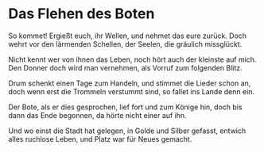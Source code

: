 # Das Flehen des Boten

So kommet! Ergießt euch, ihr Wellen,
und nehmet das eure zurück.
Doch wehrt vor den lärmenden Schellen,
der Seelen, die gräulich missglückt.

Nicht kennt wer von ihnen das Leben,
noch hört auch der kleinste auf mich.
Den Donner doch wird man vernehmen,
als Vorruf zum folgenden Blitz.

Drum schenkt einen Tage zum Handeln,
und stimmet die Lieder schon an,
doch wenn erst die Trommeln verstummt sind,
so fallet ins Lande denn ein.

Der Bote, als er dies gesprochen,
lief fort und zum Könige hin,
doch bis dann das Ende begonnen,
da hörte nicht einer auf ihn.

Und wo einst die Stadt hat gelegen,
in Golde und Silber gefasst,
entwich alles ruchlose Leben,
und Platz war für Neues gemacht.